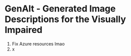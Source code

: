 # GenAlt - Generated Image Descriptions for the Visually Impaired

1) Fix Azure resources lmao 
2) x
